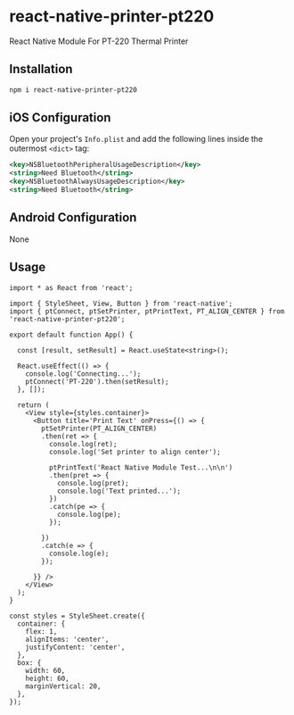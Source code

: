 # react-native-printer-pt220

React Native Module For PT-220 Thermal Printer

## Installation

```sh
npm i react-native-printer-pt220
```

## iOS Configuration

Open your project's `Info.plist` and add the following lines inside the outermost `<dict>` tag:

```xml
<key>NSBluetoothPeripheralUsageDescription</key>
<string>Need Bluetooth</string>
<key>NSBluetoothAlwaysUsageDescription</key>
<string>Need Bluetooth</string>
```

## Android Configuration

None

## Usage

```tsx
import * as React from 'react';

import { StyleSheet, View, Button } from 'react-native';
import { ptConnect, ptSetPrinter, ptPrintText, PT_ALIGN_CENTER } from 'react-native-printer-pt220';

export default function App() {

  const [result, setResult] = React.useState<string>();

  React.useEffect(() => {
    console.log('Connecting...');
    ptConnect('PT-220').then(setResult);
  }, []);

  return (
    <View style={styles.container}>
      <Button title='Print Text' onPress={() => {
        ptSetPrinter(PT_ALIGN_CENTER)
        .then(ret => {
          console.log(ret);
          console.log('Set printer to align center');

          ptPrintText('React Native Module Test...\n\n')
          .then(pret => {
            console.log(pret);
            console.log('Text printed...');
          })
          .catch(pe => {
            console.log(pe);
          });

        })
        .catch(e => {
          console.log(e);
        });

      }} />
    </View>
  );
}

const styles = StyleSheet.create({
  container: {
    flex: 1,
    alignItems: 'center',
    justifyContent: 'center',
  },
  box: {
    width: 60,
    height: 60,
    marginVertical: 20,
  },
});
```